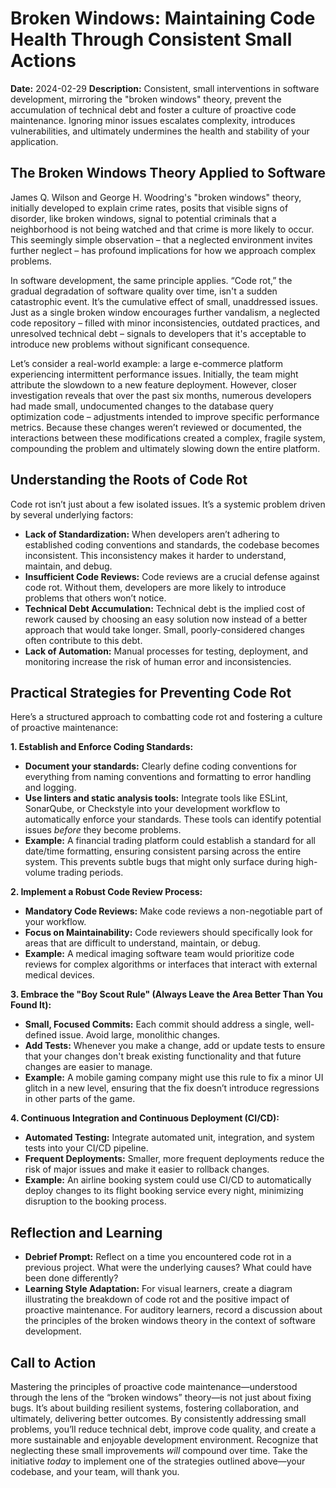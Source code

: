 # Broken Windows: Maintaining Code Health Through Consistent Small Actions

**Date:** 2024-02-29
**Description:** Consistent, small interventions in software development, mirroring the "broken windows" theory, prevent the accumulation of technical debt and foster a culture of proactive code maintenance. Ignoring minor issues escalates complexity, introduces vulnerabilities, and ultimately undermines the health and stability of your application.

## The Broken Windows Theory Applied to Software

James Q. Wilson and George H. Woodring's "broken windows" theory, initially developed to explain crime rates, posits that visible signs of disorder, like broken windows, signal to potential criminals that a neighborhood is not being watched and that crime is more likely to occur. This seemingly simple observation – that a neglected environment invites further neglect – has profound implications for how we approach complex problems.

In software development, the same principle applies. “Code rot,” the gradual degradation of software quality over time, isn't a sudden catastrophic event. It’s the cumulative effect of small, unaddressed issues. Just as a single broken window encourages further vandalism, a neglected code repository – filled with minor inconsistencies, outdated practices, and unresolved technical debt – signals to developers that it's acceptable to introduce new problems without significant consequence.

Let’s consider a real-world example: a large e-commerce platform experiencing intermittent performance issues. Initially, the team might attribute the slowdown to a new feature deployment. However, closer investigation reveals that over the past six months, numerous developers had made small, undocumented changes to the database query optimization code – adjustments intended to improve specific performance metrics. Because these changes weren’t reviewed or documented, the interactions between these modifications created a complex, fragile system, compounding the problem and ultimately slowing down the entire platform.

## Understanding the Roots of Code Rot

Code rot isn’t just about a few isolated issues. It’s a systemic problem driven by several underlying factors:

- **Lack of Standardization:** When developers aren’t adhering to established coding conventions and standards, the codebase becomes inconsistent. This inconsistency makes it harder to understand, maintain, and debug.
- **Insufficient Code Reviews:** Code reviews are a crucial defense against code rot. Without them, developers are more likely to introduce problems that others won’t notice.
- **Technical Debt Accumulation:** Technical debt is the implied cost of rework caused by choosing an easy solution now instead of a better approach that would take longer. Small, poorly-considered changes often contribute to this debt.
- **Lack of Automation:** Manual processes for testing, deployment, and monitoring increase the risk of human error and inconsistencies.

## Practical Strategies for Preventing Code Rot

Here’s a structured approach to combatting code rot and fostering a culture of proactive maintenance:

**1. Establish and Enforce Coding Standards:**

- **Document your standards:** Clearly define coding conventions for everything from naming conventions and formatting to error handling and logging.
- **Use linters and static analysis tools:** Integrate tools like ESLint, SonarQube, or Checkstyle into your development workflow to automatically enforce your standards. These tools can identify potential issues _before_ they become problems.
- **Example:** A financial trading platform could establish a standard for all date/time formatting, ensuring consistent parsing across the entire system. This prevents subtle bugs that might only surface during high-volume trading periods.

**2. Implement a Robust Code Review Process:**

- **Mandatory Code Reviews:** Make code reviews a non-negotiable part of your workflow.
- **Focus on Maintainability:** Code reviewers should specifically look for areas that are difficult to understand, maintain, or debug.
- **Example:** A medical imaging software team would prioritize code reviews for complex algorithms or interfaces that interact with external medical devices.

**3. Embrace the "Boy Scout Rule" (Always Leave the Area Better Than You Found It):**

- **Small, Focused Commits:** Each commit should address a single, well-defined issue. Avoid large, monolithic changes.
- **Add Tests:** Whenever you make a change, add or update tests to ensure that your changes don't break existing functionality and that future changes are easier to manage.
- **Example:** A mobile gaming company might use this rule to fix a minor UI glitch in a new level, ensuring that the fix doesn’t introduce regressions in other parts of the game.

**4. Continuous Integration and Continuous Deployment (CI/CD):**

- **Automated Testing:** Integrate automated unit, integration, and system tests into your CI/CD pipeline.
- **Frequent Deployments:** Smaller, more frequent deployments reduce the risk of major issues and make it easier to rollback changes.
- **Example:** An airline booking system could use CI/CD to automatically deploy changes to its flight booking service every night, minimizing disruption to the booking process.

## Reflection and Learning

- **Debrief Prompt:** Reflect on a time you encountered code rot in a previous project. What were the underlying causes? What could have been done differently?
- **Learning Style Adaptation:** For visual learners, create a diagram illustrating the breakdown of code rot and the positive impact of proactive maintenance. For auditory learners, record a discussion about the principles of the broken windows theory in the context of software development.

## Call to Action

Mastering the principles of proactive code maintenance—understood through the lens of the “broken windows” theory—is not just about fixing bugs. It’s about building resilient systems, fostering collaboration, and ultimately, delivering better outcomes. By consistently addressing small problems, you’ll reduce technical debt, improve code quality, and create a more sustainable and enjoyable development environment. Recognize that neglecting these small improvements _will_ compound over time. Take the initiative _today_ to implement one of the strategies outlined above—your codebase, and your team, will thank you.
